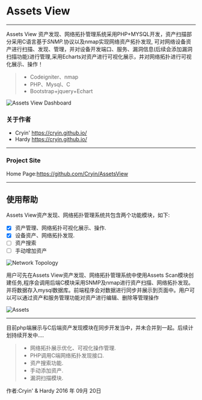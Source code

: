 # Assets View

------

Assets View 资产发现、网络拓扑管理系统采用PHP+MYSQL开发，资产扫描部分采用C语言基于<em>SNMP.</em>协议以及nmap实现网络资产拓扑发现, 可对网络设备资产进行扫描、发现、管理，并对设备开发端口、服务、漏洞信息(后续会添加漏洞扫描功能)进行管理,采用Echarts对资产进行可视化展示，并对网络拓扑进行可视化展示、操作！

> * Codeigniter、nmap
> * PHP、Mysql、C
> * Bootstrap+jquery+Echart

![Assets View Dashboard](http://i2.buimg.com/567571/1717675c686a44d7.png)


### 关于作者

* Cryin'   https://cryin.github.io/
* Hardy    https://cryin.github.io/

------
### Project Site
Home Page:https://github.com/Cryin/AssetsView

------
## 使用帮助

Assets View资产发现、网络拓扑管理系统共包含两个功能模块，如下:

- [x] 资产管理、网络拓扑可视化展示、操作.
- [x] 设备资产、网络拓扑发现.
- [ ] 资产搜索
- [ ] 手动增加资产

![Network Topology](http://i2.buimg.com/567571/b8f507c11084fa72.png)

用户可先在Assets View资产发现、网络拓扑管理系统中使用Assets Scan模块创建任务,程序会调用后端C模块采用SNMP及nmap进行资产扫描、网络拓扑发现。并将数据存入mysql数据库。前端程序会对数据进行同步并展示到页面中。用户可以可以通过资产和服务管理功能对资产进行编辑、删除等管理操作

![Assets](http://i2.buimg.com/567571/7060e26ec61326f6.png)

------

目前php端展示与C后端资产发现模块在同步开发当中，并未合并到一起。后续计划持续开发中....

> * 网络拓扑展示优化、可视化操作管理.
> * PHP调用C端网络拓扑发现接口.
> * 资产搜索功能.
> * 手动添加资产.
> * 漏洞扫描模块.


作者:Cryin' & Hardy
2016 年 09月 20日    
